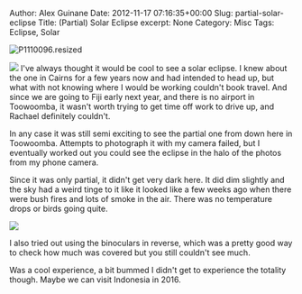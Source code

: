 Author: Alex Guinane
Date: 2012-11-17 07:16:35+00:00
Slug: partial-solar-eclipse
Title: (Partial) Solar Eclipse
excerpt: None
Category: Misc
Tags: Eclipse, Solar

![P1110096.resized](/images/2012/2012-11-17-partial-solar-eclipse/p1110096-resized.jpg)

![](/images/2012/2012-11-17-partial-solar-eclipse/2012-11-14-06-47-21.jpg)
I've always thought it would be cool to see a solar eclipse. I knew about the one in Cairns for a few years now and had intended to head up, but what with not knowing where I would be working couldn't book travel. And since we are going to Fiji early next year, and there is no airport in Toowoomba, it wasn't worth trying to get time off work to drive up, and Rachael definitely couldn't.

In any case it was still semi exciting to see the partial one from down here in Toowoomba. Attempts to photograph it with my camera failed, but I eventually worked out you could see the eclipse in the halo of the photos from my phone camera.

Since it was only partial, it didn't get very dark here. It did dim slightly and the sky had a weird tinge to it like it looked like a few weeks ago when there were bush fires and lots of smoke in the air. There was no temperature drops or birds going quite.

![](/images/2012/2012-11-17-partial-solar-eclipse/p1110100-resized.jpg)

I also tried out using the binoculars in reverse, which was a pretty good way to check how much was covered but you still couldn't see much.

Was a cool experience, a bit bummed I didn't get to experience the totality though. Maybe we can visit Indonesia in 2016.
